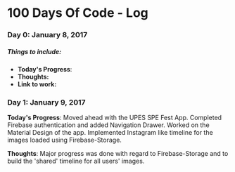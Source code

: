 # 100 Days Of Code - Log

### Day 0: January 8, 2017

##### Things to include:

* **Today's Progress**: 
* **Thoughts:** 
* **Link to work:** 

### Day 1: January 9, 2017

**Today's Progress**: Moved ahead with the UPES SPE Fest App. Completed Firebase authentication and added Navigation Drawer. Worked on the Material Design of the app. Implemented Instagram like timeline for the images loaded using Firebase-Storage.

**Thoughts**: Major progress was done with regard to Firebase-Storage and to build the 'shared' timeline for all users' images.  
